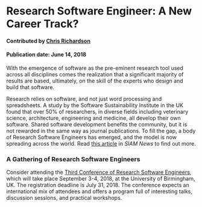 # Research Software Engineer: A New Career Track?

#### Contributed by [Chris Richardson](https://github.com/chrisrichardson "Chris Richardson GitHub Profile")

#### Publication date: June 14, 2018

With the emergence of software as the pre-eminent research tool used across all disciplines comes the realization that a significant majority of results are based, ultimately, on the skill of the experts who design and build that software. 

Research relies on software, and not just word processing and spreadsheets. A study by the Software Sustainability Institute in the UK found that over 50% of researchers, in diverse fields including veterinary science, architecture, engineering and medicine, all develop their own software. Shared software development benefits the community, but it is not rewarded in the same way as journal publications.  To fill the gap, a body of Research Software Engineers has emerged, and the model is now spreading across the world. Read [this article](https://sinews.siam.org/Details-Page/research-software-engineer-a-new-career-track-3) in *SIAM News* to find out more.
 
### A Gathering of Research Software Engineers

Consider attending the [Third Conference of Research Software Engineers](https://society-rse.org/events/rse18/), which will take place September 3-4, 2018, at the University of Birmingham, UK.  The registration deadline is July 31, 2018.  The conference expects an international mix of attendees and offers a program full of interesting talks, discussion sessions, and practical workshops. 

<!---
Publish: yes
RSS update: 2018-06-14
Categories: development, collaboration
Topics: software engineering, projects and organizations
Tags: bssw-blog-article
Level: 2
Prerequisites: default
Aggregate: none
--->
